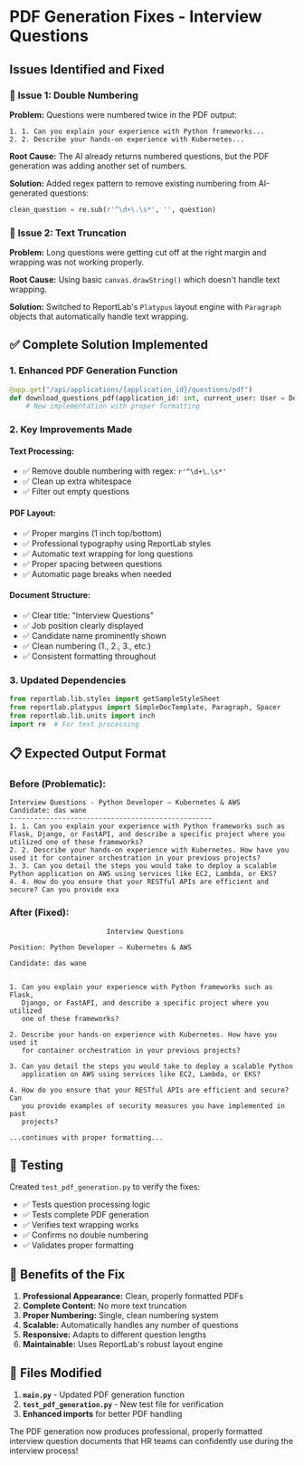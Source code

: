 # PDF Generation Fixes - Interview Questions

## Issues Identified and Fixed

### 🐛 **Issue 1: Double Numbering**
**Problem:** Questions were numbered twice in the PDF output:
```
1. 1. Can you explain your experience with Python frameworks...
2. 2. Describe your hands-on experience with Kubernetes...
```

**Root Cause:** The AI already returns numbered questions, but the PDF generation was adding another set of numbers.

**Solution:** Added regex pattern to remove existing numbering from AI-generated questions:
```python
clean_question = re.sub(r'^\d+\.\s*', '', question)
```

### 🐛 **Issue 2: Text Truncation**
**Problem:** Long questions were getting cut off at the right margin and wrapping was not working properly.

**Root Cause:** Using basic `canvas.drawString()` which doesn't handle text wrapping.

**Solution:** Switched to ReportLab's `Platypus` layout engine with `Paragraph` objects that automatically handle text wrapping.

## ✅ **Complete Solution Implemented**

### 1. **Enhanced PDF Generation Function**
```python
@app.get("/api/applications/{application_id}/questions/pdf")
def download_questions_pdf(application_id: int, current_user: User = Depends(get_current_user), db: Session = Depends(get_db)):
    # New implementation with proper formatting
```

### 2. **Key Improvements Made**

#### **Text Processing:**
- ✅ Remove double numbering with regex: `r'^\d+\.\s*'`
- ✅ Clean up extra whitespace
- ✅ Filter out empty questions

#### **PDF Layout:**
- ✅ Proper margins (1 inch top/bottom)
- ✅ Professional typography using ReportLab styles
- ✅ Automatic text wrapping for long questions
- ✅ Proper spacing between questions
- ✅ Automatic page breaks when needed

#### **Document Structure:**
- ✅ Clear title: "Interview Questions"
- ✅ Job position clearly displayed
- ✅ Candidate name prominently shown
- ✅ Clean numbering (1., 2., 3., etc.)
- ✅ Consistent formatting throughout

### 3. **Updated Dependencies**
```python
from reportlab.lib.styles import getSampleStyleSheet
from reportlab.platypus import SimpleDocTemplate, Paragraph, Spacer
from reportlab.lib.units import inch
import re  # For text processing
```

## 📋 **Expected Output Format**

### **Before (Problematic):**
```
Interview Questions - Python Developer – Kubernetes & AWS
Candidate: das wane
--------------------------------------------------
1. 1. Can you explain your experience with Python frameworks such as Flask, Django, or FastAPI, and describe a specific project where you utilized one of these frameworks?
2. 2. Describe your hands-on experience with Kubernetes. How have you used it for container orchestration in your previous projects?
3. 3. Can you detail the steps you would take to deploy a scalable Python application on AWS using services like EC2, Lambda, or EKS?
4. 4. How do you ensure that your RESTful APIs are efficient and secure? Can you provide exa
```

### **After (Fixed):**
```
                        Interview Questions

Position: Python Developer – Kubernetes & AWS

Candidate: das wane


1. Can you explain your experience with Python frameworks such as Flask, 
   Django, or FastAPI, and describe a specific project where you utilized 
   one of these frameworks?

2. Describe your hands-on experience with Kubernetes. How have you used it 
   for container orchestration in your previous projects?

3. Can you detail the steps you would take to deploy a scalable Python 
   application on AWS using services like EC2, Lambda, or EKS?

4. How do you ensure that your RESTful APIs are efficient and secure? Can 
   you provide examples of security measures you have implemented in past 
   projects?

...continues with proper formatting...
```

## 🧪 **Testing**

Created `test_pdf_generation.py` to verify the fixes:
- ✅ Tests question processing logic
- ✅ Tests complete PDF generation
- ✅ Verifies text wrapping works
- ✅ Confirms no double numbering
- ✅ Validates proper formatting

## 🚀 **Benefits of the Fix**

1. **Professional Appearance:** Clean, properly formatted PDFs
2. **Complete Content:** No more text truncation
3. **Proper Numbering:** Single, clean numbering system
4. **Scalable:** Automatically handles any number of questions
5. **Responsive:** Adapts to different question lengths
6. **Maintainable:** Uses ReportLab's robust layout engine

## 📝 **Files Modified**

1. **`main.py`** - Updated PDF generation function
2. **`test_pdf_generation.py`** - New test file for verification
3. **Enhanced imports** for better PDF handling

The PDF generation now produces professional, properly formatted interview question documents that HR teams can confidently use during the interview process!
